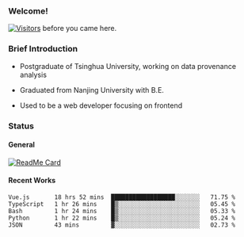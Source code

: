 ### Welcome!

[![Visitors](https://visitor-badge.laobi.icu/badge?page_id=HermitSun.HermitSun)]() before you came here.

### Brief Introduction

- Postgraduate of Tsinghua University, working on data provenance analysis

- Graduated from Nanjing University with B.E.

- Used to be a web developer focusing on frontend

### Status

#### General

[![ReadMe Card](https://github-readme-stats.hermitsun.vercel.app/api?username=HermitSun&count_private=true&show_icons=true)]()

#### Recent Works

<!--START_SECTION:waka-->
```text
Vue.js       18 hrs 52 mins  ██████████████████░░░░░░░   71.75 % 
TypeScript   1 hr 26 mins    █▒░░░░░░░░░░░░░░░░░░░░░░░   05.45 % 
Bash         1 hr 24 mins    █▒░░░░░░░░░░░░░░░░░░░░░░░   05.33 % 
Python       1 hr 22 mins    █▒░░░░░░░░░░░░░░░░░░░░░░░   05.24 % 
JSON         43 mins         ▓░░░░░░░░░░░░░░░░░░░░░░░░   02.73 % 
```
<!--END_SECTION:waka-->
